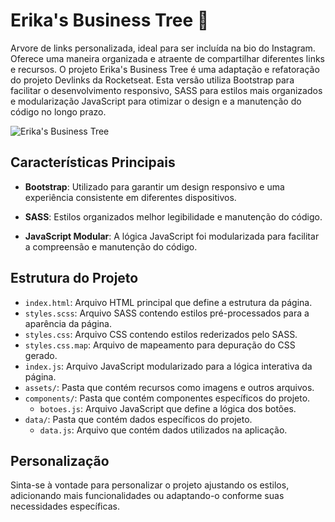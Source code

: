 # Erika's Business Tree 🌳

 Arvore de links personalizada, ideal para ser incluída na bio do Instagram. Oferece uma maneira organizada e atraente de compartilhar diferentes links e recursos. O projeto Erika's Business Tree é uma adaptação e refatoração do projeto Devlinks da Rocketseat. Esta versão utiliza Bootstrap para facilitar o desenvolvimento responsivo, SASS para estilos mais organizados e modularização JavaScript para otimizar o design e a manutenção do código no longo prazo.

![Erika's Business Tree](https://github.com/alvserika/erikas-business-tree/raw/main/assets/readme-img.gif)

## Características Principais

- **Bootstrap**: Utilizado para garantir um design responsivo e uma experiência consistente em diferentes dispositivos.

- **SASS**: Estilos organizados melhor legibilidade e manutenção do código.

- **JavaScript Modular**: A lógica JavaScript foi modularizada para facilitar a compreensão e manutenção do código.

 
## Estrutura do Projeto

- `index.html`: Arquivo HTML principal que define a estrutura da página.
- `styles.scss`: Arquivo SASS contendo estilos pré-processados para a aparência da página.
- `styles.css`: Arquivo CSS contendo estilos rederizados pelo SASS.
- `styles.css.map`: Arquivo de mapeamento para depuração do CSS gerado.
- `index.js`: Arquivo JavaScript modularizado para a lógica interativa da página.
- `assets/`: Pasta que contém recursos como imagens e outros arquivos.
- `components/`: Pasta que contém componentes específicos do projeto.
    - `botoes.js`: Arquivo JavaScript que define a lógica dos botões.
- `data/`: Pasta que contém dados específicos do projeto.
    - `data.js`: Arquivo que contém dados utilizados na aplicação.

## Personalização

Sinta-se à vontade para personalizar o projeto ajustando os estilos, adicionando mais funcionalidades ou adaptando-o conforme suas necessidades específicas.

